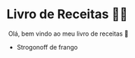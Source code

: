 # Livro de Receitas :man_cook:

​		Olá, bem vindo ao meu livro de receitas :wave:

- Strogonoff de frango


